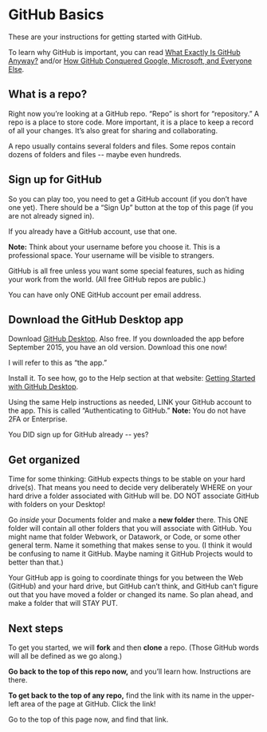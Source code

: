 # GitHub Basics

These are your instructions for getting started with GitHub.

To learn why GitHub is important, you can read [What Exactly Is GitHub Anyway?](http://techcrunch.com/2012/07/14/what-exactly-is-github-anyway/) and/or [How GitHub Conquered Google, Microsoft, and Everyone Else](http://www.wired.com/2015/03/github-conquered-google-microsoft-everyone-else/).

## What is a repo?

Right now you’re looking at a GitHub repo. “Repo” is short for “repository.” A repo is a place to store code. More important, it is a place to keep a record of all your changes. It’s also great for sharing and collaborating.

A repo usually contains several folders and files. Some repos contain dozens of folders and files -- maybe even hundreds.

## Sign up for GitHub

So you can play too, you need to get a GitHub account (if you don’t have one yet). There should be a “Sign Up” button at the top of this page (if you are not already signed in).

If you already have a GitHub account, use that one.

**Note:** Think about your username before you choose it. This is a professional space. Your username will be visible to strangers.

GitHub is all free unless you want some special features, such as hiding your work from the world. (All free GitHub repos are public.)

You can have only ONE GitHub account per email address.

## Download the GitHub Desktop app

Download [GitHub Desktop](https://desktop.github.com/). Also free. If you downloaded the app before September 2015, you have an old version. Download this one now!

I will refer to this as “the app.”

Install it. To see how, go to the Help section at that website: [Getting Started with GitHub Desktop](https://help.github.com/desktop/guides/getting-started/).

Using the same Help instructions as needed, LINK your GitHub account to the app. This is called “Authenticating to GitHub.” **Note:** You do not have 2FA or Enterprise.

You DID sign up for GitHub already -- yes?

## Get organized

Time for some thinking: GitHub expects things to be stable on your hard drive(s). That means you need to decide very deliberately WHERE on your hard drive a folder associated with GitHub will be. DO NOT associate GitHub with folders on your Desktop!

Go *inside* your Documents folder and make a **new folder** there. This ONE folder  will contain all other folders that you will associate with GitHub. You might name that folder Webwork, or Datawork, or Code, or some other general term. Name it something that makes sense to you. (I think it would be confusing to name it GitHub. Maybe naming it GitHub Projects would to better than that.)

Your GitHub app is going to coordinate things for you between the Web (GitHub) and your hard drive, but GitHub can’t think, and GitHub can’t figure out that you have moved a folder or changed its name. So plan ahead, and make a folder that will STAY PUT.

## Next steps

To get you started, we will **fork** and then **clone** a repo. (Those GitHub words will all be defined as we go along.)

**Go back to the top of this repo now,** and you’ll learn how. Instructions are there.

**To get back to the top of any repo,** find the link with its name in the upper-left area of the page at GitHub. Click the link!

Go to the top of this page now, and find that link.
